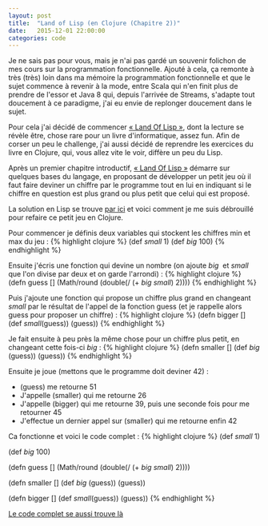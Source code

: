 ```yaml
---
layout: post
title:  "Land of Lisp (en Clojure (Chapitre 2))"
date:   2015-12-01 22:00:00
categories: code
---
```


Je ne sais pas pour vous, mais je n'ai pas gardé un souvenir folichon de mes cours sur la programmation fonctionnelle. Ajouté à cela, ça remonte à très (très) loin dans ma mémoire la programmation fonctionnelle et que le sujet commence à revenir à la mode, entre Scala qui n'en finit plus de prendre de l'essor et Java 8 qui, depuis l'arrivée de Streams, s'adapte tout doucement à ce paradigme, j'ai eu envie de replonger doucement dans le sujet.

Pour cela j'ai décidé de commencer [« Land Of Lisp »](http://landoflisp.com/), dont la lecture se révèle être, chose rare pour un livre d'informatique, assez fun. Afin de corser un peu le challenge, j'ai aussi décidé de reprendre les exercices du livre en Clojure, qui, vous allez vite le voir, diffère un peu du Lisp.

Après un premier chapitre introductif, [« Land Of Lisp »](http://landoflisp.com/) démarre sur quelques bases du langage, en proposant de développer un petit jeu où il faut faire deviner un chiffre par le programme tout en lui en indiquant si le chiffre en question est plus grand ou plus petit que celui qui est proposé.

La solution en Lisp se trouve [par ici](http://landoflisp.com/guess.lisp) et voici comment je me suis débrouillé pour refaire ce petit jeu en Clojure. 

Pour commencer je définis deux variables qui stockent les chiffres min et max du jeu :
{% highlight clojure %}
(def *small* 1)
(def *big* 100)
{% endhighlight %}

Ensuite j'écris une fonction qui devine un nombre (on ajoute *big*  et *small* que l'on divise par deux et on garde l'arrondi) :
{% highlight clojure %}
(defn guess [] 
  (Math/round (double(/ (+ *big* *small*) 2))))
{% endhighlight %}

Puis j'ajoute une fonction qui propose un chiffre plus grand en changeant *small* par le résultat de l'appel de la fonction guess (et je rappelle alors guess pour proposer un chiffre) :
{% highlight clojure %}
(defn bigger []
  (def *small*(guess))
  (guess))
{% endhighlight %}

Je fait ensuite à peu près la même chose pour un chiffre plus petit, en changeant cette fois-ci *big* :
{% highlight clojure %}
(defn smaller []
  (def *big* (guess))
  (guess))
{% endhighlight %}

Ensuite je joue (mettons que le programme doit deviner 42) :
 * (guess) me retourne 51
 * J'appelle (smaller) qui me retourne 26
 * J'appelle (bigger) qui me retourne 39, puis une seconde fois pour me retourner 45
 * J'effectue un dernier appel sur (smaller) qui me retourne enfin 42

Ca fonctionne et voici le code complet :
{% highlight clojure %}
(def *small* 1)

(def *big* 100)

(defn guess [] 
  (Math/round (double(/ (+ *big* *small*) 2))))

(defn smaller []
  (def *big* (guess))
  (guess))

(defn bigger []
  (def *small*(guess))
  (guess))
{% endhighlight %}

[Le code complet se aussi trouve là](https://gist.github.com/mgandin/87441a88aa057c9ee6d9)








